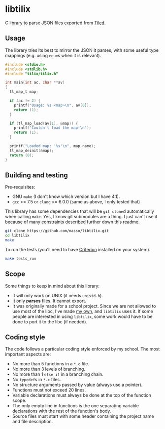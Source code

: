 # libtilix

C library to parse JSON files exported from [Tiled](https://www.mapeditor.org).

## Usage

The library tries its best to mirror the JSON it parses, with some useful type
mappings (e.g. using `enum`s when it is relevant).

```c
#include <stdio.h>
#include <stdlib.h>
#include "tilix/tilix.h"

int main(int ac, char **av)
{
  tl_map_t map;

  if (ac != 2) {
    printf("Usage: %s <map>\n", av[0]);
    return (1);
  }

  if (tl_map_load(av[1], &map)) {
    printf("Couldn't load the map!\n");
    return (1);
  }

  printf("Loaded map: '%s'\n", map.name);
  tl_map_deinit(&map);
  return (0);
}
```

## Building and testing

Pre-requisites:
  - GNU `make` (I don't know which version but I have 4.1).
  - `gcc` >= 7.5 or `clang` >= 6.0.0 (same as above, I only tested that)

This library has some dependencies that will be `git clone`d automatically when
calling `make`. Yes, I know git submodules are a thing. I just can't use it
because of many constraints described further down this readme.

```sh
git clone https://github.com/nasso/libtilix.git
cd libtilix
make
```

To run the tests (you'll need to have
[Criterion](https://github.com/Snaipe/Criterion.git) installed on your system).

```sh
make tests_run
```

## Scope

Some things to keep in mind about this library:
- It will only work on UNIX (it needs `unistd.h`).
- It only **parses** files. It cannot export.
- It was originally made for a school project. Since we are not allowed to use
  most of the libc, I've made [my own](https://github.com/nasso/libmy), and
  `libtilix` uses it. If some people are interested in using `libtilix`, some
  work would have to be done to port it to the libc (if needed).

## Coding style

The code follows a particular coding style enforced by my school. The most
important aspects are:
- No more than 5 functions in a `*.c` file.
- No more than 3 levels of branching.
- No more than 1 `else if` in a branching chain.
- No `typedef`s in `*.c` files.
- No structure arguments passed by value (always use a pointer).
- Functions must not exceed 20 lines.
- Variable declarations must always be done at the top of the function scope.
- The only empty line in functions is the one separating variable declarations
  with the rest of the function's body.
- Source files must start with some header containing the project name and file
  description.

